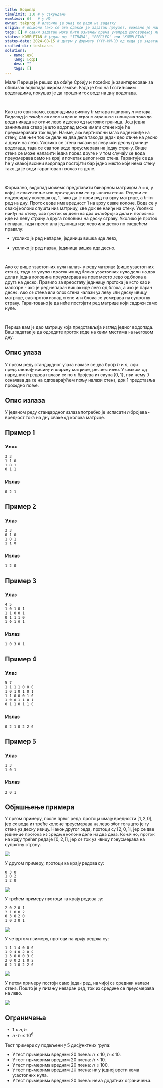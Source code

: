 ```yaml
---
title: Водопад
timelimit: 1.0 # у секундама
memlimit: 64   # y MB
owner: takprog # власник је онај ко ради на задатку
origin: # опционо (ако се зна одакле је задатак преузет, пожељно је навести извор)
tags: [] # сваки задатак може бити означен према унапред договореној листи ознака
status: KOMPLETAN # један од: "IZRADA", "PREGLED" или "KOMPLETAN".
status-date: 2024-08-15 # датум у формату YYYY-MM-DD од када је задатак у наведеном статусу
crafted-dir: testcases
solutions:
  - name: ex0
    lang: [cpp]
    desc: ""
    tags: []
---
```


Мали Перица је решио да обиђе Србију и посебно је заинтересован за обилазак водопада широм земље. Када је био на Гостиљским водопадима, покушао је да процени ток воде на дну водопада.

<br/>

Као што сви знамо, водопад има висину $h$ метара и ширину $n$ метара. Водопад је такође са леве и десне стране ограничен ивицама тако да вода никада не отиче лево и десно од његових граница. Још једна занимљива ствар је што водопад може имати стене које ће преусмеравати ток воде. Наиме, ако вертикални млаз воде наиђе на стену, сав њен ток се дели на два дела тако да један део отиче на десно а други на лево. Уколико се стена налази уз леву или десну границу водопада, тада се сав ток воде преусмерава на једну страну. Више стена се може налазити једна поред друге и у том случају се вода преусмерава само на крај и почетак целог низа стена. Гарантује се да ће у свакој висини водопада постојати бар једно место које нема стену тако да је води гарантован пролаз на доле.

<br/>

Формално, водопад можемо представити бинарном матрицом $h \times n$, у којој је свако поље или проходно или се ту налази стена. Редови се индексирају почевши од 1, тако да је први ред на врху матрице, а $h$-ти ред на дну. Проток воде има вредност 1 на врху сваке колоне. Вода се у свакој колони спушта низ матрицу, све док не наиђе на стену. Уколико наиђе на стену, сав проток се дели на два целобројна дела и половина иде на леву страну а друга половина на десну страну. Уколико је проток непаран, тада преостала јединица иде лево или десно по следећем правилу:

* уколико је ред непаран, јединица вишка иде лево,

* уколико је ред паран, јединица вишка иде десно.

<br/>

Ако се више узастопних нула налази у реду матрице (више узастопних стена), тада се укупан проток изнад блока узастопних нула дели на два дела и једна половина преусмерава на прво место лево од блока а друга на десно. Правило за преосталу јединицу протока је исто као и малопре - ако је ред непаран вишак иде лево од блока, а ако је паран десно. Ако се стена или блок стена налази уз леву или десну ивицу матрице, сав проток изнад стене или блока се усмерава на супротну страну. Гарантовано је да неће постојати ред матрице који садржи само нуле.

<br/>

Перица вам је дао матрицу која представљаја изглед једног водопада. Ваш задатак је да одредите проток воде на свим местима на његовом дну.


## Опис улаза

У првом реду стандардног улаза налазе се два броја $h$ и $n$, који представљају висину и ширину матрице, респективно. У сваком од наредних $h$ редова налази се по $n$ бројева из скупа $\{0, 1\}$, при чему $0$ означава да се на одговарајућем пољу налази стена, док $1$ представља проходно поље.

## Опис излаза

У једином реду стандардног излаза потребно је исписати $n$ бројева - вредност тока на дну сваке од колона матрице.

## Пример 1

### Улаз

~~~
3 3
1 1 0
1 0 1
0 1 1
~~~

### Излаз

~~~
0 2 1
~~~

## Пример 2

### Улаз

~~~
3 3
0 1 0
1 0 1
1 1 0
~~~

### Излаз

~~~
1 2 0
~~~

## Пример 3

### Улаз

~~~
4 5
1 0 1 0 1
1 1 0 0 1
0 1 1 1 0
1 0 1 0 1
~~~

### Излаз

~~~
1 0 3 0 1
~~~


## Пример 4

### Улаз

~~~
5 7
1 1 1 1 0 0 0
1 0 1 0 1 0 1
1 1 0 0 0 1 0
1 0 0 1 1 0 1
0 1 1 0 1 1 0
~~~

### Излаз

~~~
0 2 1 0 2 2 0
~~~

## Пример 5

### Улаз

~~~
1 3
1 0 1
~~~

### Излаз

~~~
2 0 1
~~~


## Објашњење примера
У првом примеру, после првог реда, протоци имају вредности $[1, 2, 0]$, јер се вода из треће колоне преусмерава на лево због тога што је ту стена уз десну ивицу. Након другог реда, протоци су $[2, 0, 1]$, јер се две јединице протока из средње колоне деле на два дела. Коначно, проток на крају трећег реда је $[0, 2, 1]$, јер се ток уз ивицу преусмерава на супротну страну.

![](https://petljamediastorage.blob.core.windows.net/root/Media/Default/Takmicenja/Kvalifikacije/draw01.svg)


У другом примеру, протоци на крају редова су:

~~~
0 3 0
1 0 2
1 2 0
~~~

![](https://petljamediastorage.blob.core.windows.net/root/Media/Default/Takmicenja/Kvalifikacije/draw02.svg)


У трећем примеру протоци на крају редова су:

~~~
2 0 2 0 1
2 1 0 0 2
0 3 0 2 0
1 0 3 0 1
~~~

![](https://petljamediastorage.blob.core.windows.net/root/Media/Default/Takmicenja/Kvalifikacije/draw03.svg)


У четвртом примеру, протоци на крају редова су:

~~~
1 1 1 4 0 0 0
1 0 4 0 2 0 0
1 3 0 0 0 3 0
2 0 0 2 1 0 2
0 2 1 0 2 2 0
~~~

![](https://petljamediastorage.blob.core.windows.net/root/Media/Default/Takmicenja/Kvalifikacije/draw04.svg)


У петом примеру постоји само један ред, на чијој се средини налази стена. Пошто је у питању непаран ред, ток из средине се преусмерава на лево.

![](https://petljamediastorage.blob.core.windows.net/root/Media/Default/Takmicenja/Kvalifikacije/draw00.svg)


## Ограничења

- $1 \leq n,h$
- $n \cdot h \le 10^6$

Тест примери су подељени у 5 дисјунктних група:

- У тест примерима вредним $20$ поена: $n \le  10$, $h \le 10$.
- У тест примерима вредним $20$ поена: $h \le 10$.
- У тест примерима вредним $20$ поена: $n \le 100$.
- У тест примерима вредним $20$ поена: ни у једној врсти нема узастопних нула.
- У тест примерима вредним $20$ поена: нема додатних ограничења.
